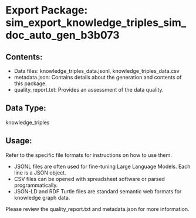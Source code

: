 # Export Package: sim_export_knowledge_triples_sim_doc_auto_gen_b3b073

## Contents:
- Data files: knowledge_triples_data.jsonl, knowledge_triples_data.csv
- metadata.json: Contains details about the generation and contents of this package.
- quality_report.txt: Provides an assessment of the data quality.

## Data Type:
knowledge_triples

## Usage:
Refer to the specific file formats for instructions on how to use them.
- JSONL files are often used for fine-tuning Large Language Models. Each line is a JSON object.
- CSV files can be opened with spreadsheet software or parsed programmatically.
- JSON-LD and RDF Turtle files are standard semantic web formats for knowledge graph data.

Please review the quality_report.txt and metadata.json for more information.
